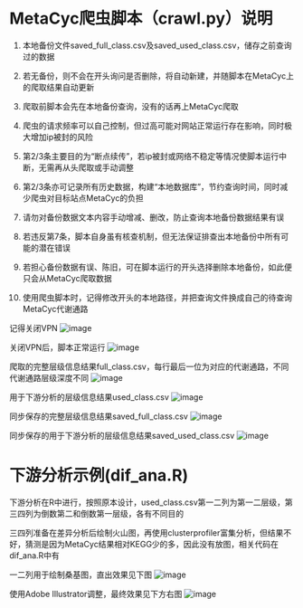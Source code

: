 # MetaCyc爬虫脚本（crawl.py）说明

1.  本地备份文件saved_full_class.csv及saved_used_class.csv，储存之前查询过的数据

2.  若无备份，则不会在开头询问是否删除，将自动新建，并随脚本在MetaCyc上的爬取结果自动更新

3.  爬取前脚本会先在本地备份查询，没有的话再上MetaCyc爬取

4.  爬虫的请求频率可以自己控制，但过高可能对网站正常运行存在影响，同时极大增加ip被封的风险

5.  第2/3条主要目的为“断点续传”，若ip被封或网络不稳定等情况使脚本运行中断，无需再从头爬取或手动调整

6.  第2/3条亦可记录所有历史数据，构建“本地数据库”，节约查询时间，同时减少爬虫对目标站点MetaCyc的负担

7.  请勿对备份数据文本内容手动增减、删改，防止查询本地备份数据结果有误

8.  若违反第7条，脚本自身虽有核查机制，但无法保证排查出本地备份中所有可能的潜在错误

9.  若担心备份数据有误、陈旧，可在脚本运行的开头选择删除本地备份，如此便只会从MetaCyc爬取数据

10. 使用爬虫脚本时，记得修改开头的本地路径，并把查询文件换成自己的待查询MetaCyc代谢通路

记得关闭VPN
![image](https://github.com/knight-qs/MetaCyc-Crawl/blob/main/fig/VPN%20not%20closed.jpg)

关闭VPN后，脚本正常运行
![image](https://github.com/knight-qs/MetaCyc-Crawl/blob/main/fig/VPN%20closed.jpg)

爬取的完整层级信息结果full_class.csv，每行最后一位为对应的代谢通路，不同代谢通路层级深度不同
![image](https://github.com/knight-qs/MetaCyc-Crawl/blob/main/fig/full_class.jpg)

用于下游分析的层级信息结果used_class.csv
![image]()

同步保存的完整层级信息结果saved_full_class.csv
![image]()

同步保存的用于下游分析的层级信息结果saved_used_class.csv
![image]()

# 下游分析示例(dif_ana.R)

下游分析在R中进行，按照原本设计，used_class.csv第一二列为第一二层级，第三四列为倒数第二和倒数第一层级，各有不同目的

三四列准备在差异分析后绘制火山图，再使用clusterprofiler富集分析，但结果不好，猜测是因为MetaCyc结果相对KEGG少的多，因此没有放图，相关代码在dif_ana.R中有

一二列用于绘制桑基图，直出效果见下图
![image](https://github.com/knight-qs/MetaCyc-Crawl/blob/main/fig/raw_fig.jpg)

使用Adobe Illustrator调整，最终效果见下方右图
![image](https://github.com/knight-qs/MetaCyc-Crawl/blob/main/fig/sankey_T.jpg)


